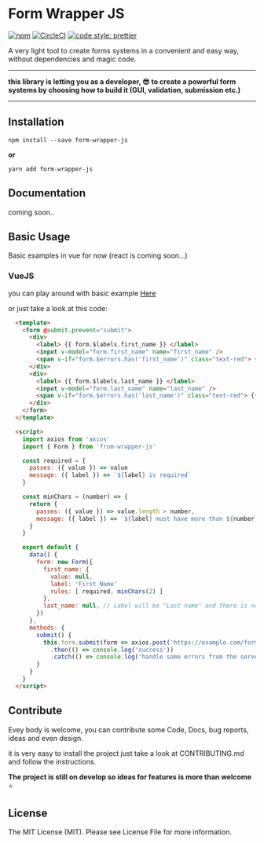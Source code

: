 # Form Wrapper JS
[![npm](https://img.shields.io/npm/v/form-wrapper-js.svg?style=shield)](https://www.npmjs.com/package/form-wrapper-js)
[![CircleCI](https://circleci.com/gh/Nevoss/form-wrapper-js.svg?style=shield)](https://circleci.com/gh/Nevoss/form-wrapper-js)
[![code style: prettier](https://img.shields.io/badge/code_style-prettier-ff69b4.svg?style=shield)](https://github.com/prettier/prettier)


A very light tool to create forms systems in a convenient and easy way, without dependencies and magic code.

---
**this library is letting you as a developer, 😎 to create a powerful form systems by choosing how to build it (GUI, validation, submission etc.)**

---

## Installation
```
npm install --save form-wrapper-js
```
**or**
```
yarn add form-wrapper-js
```

## Documentation
coming soon..

## Basic Usage
Basic examples in vue for now (react is coming soon...)

### VueJS
you can play around with basic example [Here](https://codesandbox.io/s/5x96q83yvp?module=%2Fsrc%2FApp.vue)

or just take a look at this code:
```html
  <template>
    <form @submit.prevent="submit">
      <div>
        <label> {{ form.$labels.first_name }} </label>
        <input v-model="form.first_name" name="first_name" />
        <span v-if="form.$errors.has('first_name')" class="text-red"> {{ form.$errors.get('first_name') }} </span>
      </div>
      <div>
        <label> {{ form.$labels.last_name }} </label>
        <input v-model="form.last_name" name="last_name" />
        <span v-if="form.$errors.has('last_name')" class="text-red"> {{ form.$errors.get('last_name') }} </span>
      </div>
    </form>
  </template>

  <script>
    import axios from 'axios'
    import { Form } from 'from-wrapper-js'

    const required = {
      passes: ({ value }) => value
      message: ({ label }) => `${label} is required` 
    }

    const minChars = (number) => {
      return {
        passes: ({ value }) => value.length > number,
        message: ({ label }) => `${label} must have more than ${number} characters`
      }
    }

    export default {
      data() {
        form: new Form({
          first_name: {
            value: null,
            label: 'First Name'
            rules: [ required, minChars(2) ]
          },
          last_name: null, // Label will be "Last name" and there is no client side validation rules to check on submit
        })
      },
      methods: {
        submit() {
          this.form.submit(form => axios.post('https://example.com/form'), form.data())
            .then(() => console.log('success'))
            .catch(() => console.log('handle some errors from the server (there is hook for more standard way of handling errors from server)'))
        }
      }
    }
  </script>
```

## Contribute
Evey body is welcome, you can contribute some Code, Docs, bug reports, ideas and even design. 

it is very easy to install the project just take a look at CONTRIBUTING.md and follow the instructions.

**The project is still on develop so ideas for features is more than welcome** ⭐

## License
The MIT License (MIT). Please see License File for more information.
